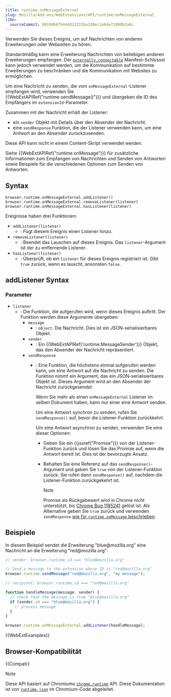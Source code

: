 ```yaml
---
title: runtime.onMessageExternal
slug: Mozilla/Add-ons/WebExtensions/API/runtime/onMessageExternal
l10n:
  sourceCommit: 09109b6f9444d22215ba330ec1e64e73980b2a6c
---
```


Verwenden Sie dieses Ereignis, um auf Nachrichten von anderen Erweiterungen oder Webseiten zu hören.

Standardmäßig kann eine Erweiterung Nachrichten von beliebigen anderen Erweiterungen empfangen. Der [`externally_connectable`](/de/docs/Mozilla/Add-ons/WebExtensions/manifest.json/externally_connectable) Manifest-Schlüssel kann jedoch verwendet werden, um die Kommunikation auf bestimmte Erweiterungen zu beschränken und die Kommunikation mit Websites zu ermöglichen.

Um eine Nachricht zu senden, die vom `onMessageExternal`-Listener empfangen wird, verwenden Sie {{WebExtAPIRef("runtime.sendMessage()")}} und übergeben die ID des Empfängers im `extensionId`-Parameter.

Zusammen mit der Nachricht erhält der Listener:

- ein `sender` Objekt mit Details über den Absender der Nachricht.
- eine `sendResponse` Funktion, die der Listener verwenden kann, um eine Antwort an den Absender zurückzusenden.

Diese API kann nicht in einem Content-Skript verwendet werden.

Siehe {{WebExtAPIRef("runtime.onMessage")}} für zusätzliche Informationen zum Empfangen von Nachrichten und Senden von Antworten sowie Beispiele für die verschiedenen Optionen zum Senden von Antworten.

## Syntax

```js-nolint
browser.runtime.onMessageExternal.addListener()
browser.runtime.onMessageExternal.removeListener(listener)
browser.runtime.onMessageExternal.hasListener(listener)
```

Ereignisse haben drei Funktionen:

- `addListener(listener)`
  - : Fügt diesem Ereignis einen Listener hinzu.
- `removeListener(listener)`
  - : Beendet das Lauschen auf dieses Ereignis. Das `listener`-Argument ist der zu entfernende Listener.
- `hasListener(listener)`
  - : Überprüft, ob ein `listener` für dieses Ereignis registriert ist. Gibt `true` zurück, wenn es lauscht, ansonsten `false`.

## addListener Syntax

### Parameter

- `listener`
  - : Die Funktion, die aufgerufen wird, wenn dieses Ereignis auftritt. Der Funktion werden diese Argumente übergeben:
    - `message`
      - : `object`. Die Nachricht. Dies ist ein JSON-serialisierbares Objekt.
    - `sender`
      - : Ein {{WebExtAPIRef('runtime.MessageSender')}} Objekt, das den Absender der Nachricht repräsentiert.
    - `sendResponse`
      - : Eine Funktion, die höchstens einmal aufgerufen werden kann, um eine Antwort auf die Nachricht zu senden. Die Funktion nimmt ein Argument, das ein JSON-serialisierbares Objekt ist. Dieses Argument wird an den Absender der Nachricht zurückgesendet.

        Wenn Sie mehr als einen `onMessageExternal` Listener im selben Dokument haben, kann nur einer eine Antwort senden.

        Um eine Antwort synchron zu senden, rufen Sie `sendResponse()` auf, bevor die Listener-Funktion zurückkehrt.

        Um eine Antwort asynchron zu senden, verwenden Sie eine dieser Optionen:
        - Geben Sie ein {{jsxref("Promise")}} von der Listener-Funktion zurück und lösen Sie das Promise auf, wenn die Antwort bereit ist. Dies ist der bevorzugte Ansatz.
        - Behalten Sie eine Referenz auf das `sendResponse()`-Argument und geben Sie `true` von der Listener-Funktion zurück. Sie rufen dann `sendResponse()` auf, nachdem die Listener-Funktion zurückgekehrt ist.

          > [!NOTE]
          > Promise als Rückgabewert wird in Chrome nicht unterstützt, bis [Chrome Bug 1185241](https://crbug.com/1185241) gelöst ist. Als Alternative geben Sie `true` zurück und verwenden `sendResponse` [wie für `runtime.onMessage` beschrieben](/de/docs/Mozilla/Add-ons/WebExtensions/API/runtime/onMessage#sending_an_asynchronous_response_using_sendresponse).

## Beispiele

In diesem Beispiel sendet die Erweiterung "blue\@mozilla.org" eine Nachricht an die Erweiterung "red\@mozilla.org":

```js
// sender: browser.runtime.id === "blue@mozilla.org"

// Send a message to the extension whose ID is "red@mozilla.org"
browser.runtime.sendMessage("red@mozilla.org", "my message");
```

```js
// recipient: browser.runtime.id === "red@mozilla.org"

function handleMessage(message, sender) {
  // check that the message is from "blue@mozilla.org"
  if (sender.id === "blue@mozilla.org") {
    // process message
  }
}

browser.runtime.onMessageExternal.addListener(handleMessage);
```

{{WebExtExamples}}

## Browser-Kompatibilität

{{Compat}}

> [!NOTE]
> Diese API basiert auf Chromiums [`chrome.runtime`](https://developer.chrome.com/docs/extensions/reference/api/runtime#event-onMessageExternal) API. Diese Dokumentation ist von [`runtime.json`](https://chromium.googlesource.com/chromium/src/+/master/extensions/common/api/runtime.json) im Chromium-Code abgeleitet.

<!--
// Copyright 2015 The Chromium Authors. All rights reserved.
//
// Redistribution and use in source and binary forms, with or without
// modification, are permitted provided that the following conditions are
// met:
//
//    * Redistributions of source code must retain the above copyright
// notice, this list of conditions and the following disclaimer.
//    * Redistributions in binary form must reproduce the above
// copyright notice, this list of conditions and the following disclaimer
// in the documentation and/or other materials provided with the
// distribution.
//    * Neither the name of Google Inc. nor the names of its
// contributors may be used to endorse or promote products derived from
// this software without specific prior written permission.
//
// THIS SOFTWARE IS PROVIDED BY THE COPYRIGHT HOLDERS AND CONTRIBUTORS
// "AS IS" AND ANY EXPRESS OR IMPLIED WARRANTIES, INCLUDING, BUT NOT
// LIMITED TO, THE IMPLIED WARRANTIES OF MERCHANTABILITY AND FITNESS FOR
// A PARTICULAR PURPOSE ARE DISCLAIMED. IN NO EVENT SHALL THE COPYRIGHT
// OWNER OR CONTRIBUTORS BE LIABLE FOR ANY DIRECT, INDIRECT, INCIDENTAL,
// SPECIAL, EXEMPLARY, OR CONSEQUENTIAL DAMAGES (INCLUDING, BUT NOT
// LIMITED TO, PROCUREMENT OF SUBSTITUTE GOODS OR SERVICES; LOSS OF USE,
// DATA, OR PROFITS; OR BUSINESS INTERRUPTION) HOWEVER CAUSED AND ON ANY
// THEORY OF LIABILITY, WHETHER IN CONTRACT, STRICT LIABILITY, OR TORT
// (INCLUDING NEGLIGENCE OR OTHERWISE) ARISING IN ANY WAY OUT OF THE USE
// OF THIS SOFTWARE, EVEN IF ADVISED OF THE POSSIBILITY OF SUCH DAMAGE.
-->
